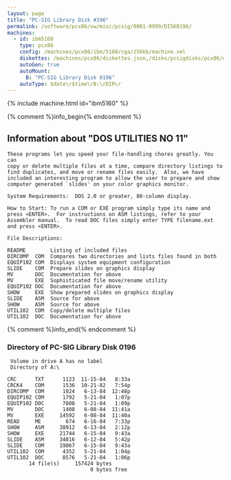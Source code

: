 ```yaml
---
layout: page
title: "PC-SIG Library Disk #196"
permalink: /software/pcx86/sw/misc/pcsig/0001-0999/DISK0196/
machines:
  - id: ibm5160
    type: pcx86
    config: /machines/pcx86/ibm/5160/cga/256kb/machine.xml
    diskettes: /machines/pcx86/diskettes.json,/disks/pcsigdisks/pcx86/diskettes.json
    autoGen: true
    autoMount:
      B: "PC-SIG Library Disk 0196"
    autoType: $date\r$time\rB:\rDIR\r
---
```


{% include machine.html id="ibm5160" %}

{% comment %}info_begin{% endcomment %}

## Information about "DOS UTILITIES NO 11"

    These programs let you speed your file-handling chores greatly. You can
    copy or delete multiple files at a time, compare directory listings to
    find duplicates, and move or rename files easily.  Also, we have
    included an interesting program to allow the user to prepare and show
    computer generated `slides' on your color graphics monitor.
    
    System Requirements:  DOS 2.0 or greater, 80-column display.
    
    How to Start: To run a COM or EXE program simply type its name and
    press <ENTER>.  For instructions on ASM listings, refer to your
    Assembler manual.  To read DOC files simply enter TYPE filename.ext
    and press <ENTER>.
    
    File Descriptions:
    
    README        Listing of included files
    DIRCOMP  COM  Compares two directories and lists files found in both
    EQUIP102 COM  Displays system equipment configuration
    SLIDE    COM  Prepare slides on graphics display
    MV       DOC  Documentation for above
    MV       EXE  Sophisticated file move/rename utility
    EQUIP102 DOC  Documentation for above
    SHOW     EXE  Show prepared slides on graphics display
    SLIDE    ASM  Source for above
    SHOW     ASM  Source for above
    UTIL102  COM  Copy/delete multiple files
    UTIL102  DOC  Documentation for above
{% comment %}info_end{% endcomment %}


### Directory of PC-SIG Library Disk 0196

     Volume in drive A has no label
     Directory of A:\

    CRC      TXT      1123  11-15-84   8:33a
    CRCK4    COM      1536  10-21-82   7:54p
    DIRCOMP  COM      1024   6-13-84  12:48p
    EQUIP102 COM      1792   5-21-84   1:07p
    EQUIP102 DOC      7808   5-21-84   1:09p
    MV       DOC      1408   6-08-84  11:41a
    MV       EXE     14592   6-08-84  11:40a
    READ     ME        674   6-16-84   7:33p
    SHOW     ASM     38912   6-13-84   2:12p
    SHOW     EXE     21744   6-15-84   9:43a
    SLIDE    ASM     34816   6-12-84   5:42p
    SLIDE    COM     19067   6-15-84   9:43a
    UTIL102  COM      4352   5-21-84   1:04p
    UTIL102  DOC      8576   5-21-84   1:06p
           14 file(s)     157424 bytes
                               0 bytes free
